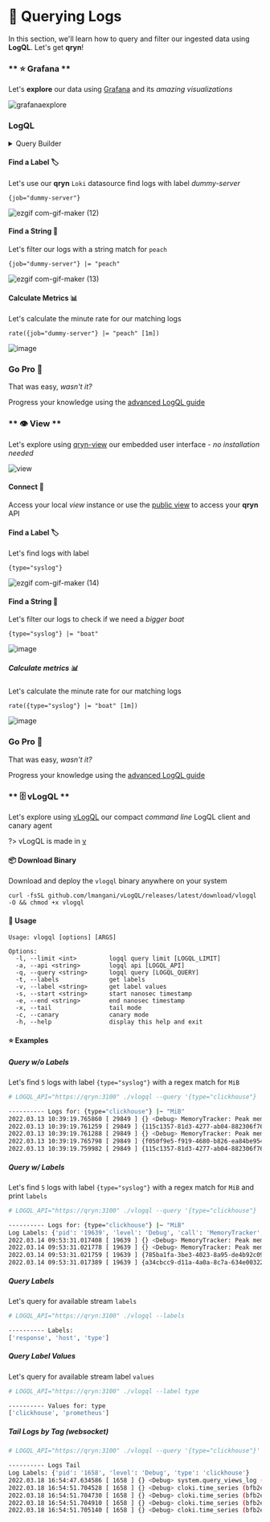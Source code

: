 # 🔎 Querying Logs

In this section, we'll learn how to query and filter our ingested data using **LogQL**. Let's get __qryn__!

<!-- tabs:start -->
### ** ⭐ Grafana **
<a id=grafana></a>

Let's **explore** our data using [Grafana](guide/datasources.md) and its _amazing visualizations_

![grafanaexplore](https://user-images.githubusercontent.com/1423657/184538094-13c11500-24ef-4468-9f33-dc9d564238e3.gif)

### LogQL <!-- {docsify-ignore-all} -->

<details>
  <summary>Query Builder</summary>
  <br>
  Use the Grafana query builder available in Grafana 9.x to browse qryn logs
  <img src="https://user-images.githubusercontent.com/1423657/187436185-821840aa-5bed-4611-bf30-035c700218d7.png">
  <br>
</details>

#### Find a Label 🏷️

Let's use our **qryn** `Loki` datasource find logs with label _dummy-server_
```
{job="dummy-server"}
```

![ezgif com-gif-maker (12)](https://user-images.githubusercontent.com/1423657/184545583-58610ae2-6a80-456b-8326-9c30a72e44ab.gif)

#### Find a String 🔎

Let's filter our logs with a string match for `peach`
```
{job="dummy-server"} |= "peach"
```


![ezgif com-gif-maker (13)](https://user-images.githubusercontent.com/1423657/184545713-3f6e90ba-3c6d-4dc4-b897-d10373feb695.gif)

#### Calculate Metrics 📊

Let's calculate the minute rate for our matching logs 
```
rate({job="dummy-server"} |= "peach" [1m])
```

![image](https://user-images.githubusercontent.com/1423657/184548882-37268c27-7a01-4787-8259-11327158c2d5.png)



### Go Pro 🥊

That was easy, _wasn't it?_

Progress your knowledge using the [advanced LogQL guide](guide/logql.md)

### ** 👁️ View **
<a id=view></a>

Let's explore using [qryn-view](view.md) our embedded user interface - _no installation needed_

![view](https://user-images.githubusercontent.com/1423657/166163594-c51cc598-50a2-4136-8792-91b45024c8d9.gif)

#### Connect 🔌
Access your local _view_ instance or use the [public view](https://view.cloki.org) to access your **qryn** API 

#### Find a Label 🏷️

Let's find logs with label 
```
{type="syslog"}
```

![ezgif com-gif-maker (14)](https://user-images.githubusercontent.com/1423657/184545892-d0649b5c-8e57-444c-a40f-417dfb2199ea.gif)

#### Find a String 🔎

Let's filter our logs to check if we need a _bigger boat_ 
```
{type="syslog"} |= "boat"
```

![image](https://user-images.githubusercontent.com/1423657/184545906-359e90bc-ba37-4490-ad02-d3717a4eebd1.png)

##### Calculate metrics 📊

Let's calculate the minute rate for our matching logs 
```
rate({type="syslog"} |= "boat" [1m])
```

![image](https://user-images.githubusercontent.com/1423657/166163222-9878936e-5114-4ece-883f-f721f5fba8ee.gif)

### Go Pro 🥊

That was easy, _wasn't it?_

Progress your knowledge using the [advanced LogQL guide](guide/logql.md)


### ** 🗄️ vLogQL **
<a id=cli></a>

Let's explore using [vLogQL](https://github.com/lmangani/vlogql) our compact _command line_ LogQL client and canary agent

?> vLogQL is made in [v](https://vlang.io)

#### 📦 Download Binary
Download and deploy the `vlogql` binary anywhere on your system
```
curl -fsSL github.com/lmangani/vLogQL/releases/latest/download/vlogql -O && chmod +x vlogql
```

#### 🔎 Usage
```
Usage: vlogql [options] [ARGS]

Options:
  -l, --limit <int>         logql query limit [LOGQL_LIMIT]
  -a, --api <string>        logql api [LOGQL_API]
  -q, --query <string>      logql query [LOGQL_QUERY]
  -t, --labels              get labels
  -v, --label <string>      get label values
  -s, --start <string>      start nanosec timestamp
  -e, --end <string>        end nanosec timestamp
  -x, --tail                tail mode
  -c, --canary              canary mode
  -h, --help                display this help and exit
```

#### ⭐ Examples 

##### Query w/o Labels

Let's find `5` logs with label `{type="syslog"}` with a regex match for `MiB`

```bash
# LOGQL_API="https://qryn:3100" ./vlogql --query '{type="clickhouse"} |~ "MiB"' --limit 5

---------- Logs for: {type="clickhouse"} |~ "MiB"
2022.03.13 10:39:19.765860 [ 29849 ] {} <Debug> MemoryTracker: Peak memory usage (for query): 8.11 MiB.
2022.03.13 10:39:19.761259 [ 29849 ] {115c1357-81d3-4277-ab04-882306f76e9d} <Debug> MemoryTracker: Peak memory usage (for query): 4.12 MiB.
2022.03.13 10:39:19.761288 [ 29849 ] {} <Debug> MemoryTracker: Peak memory usage (for query): 4.12 MiB.
2022.03.13 10:39:19.765798 [ 29849 ] {f050f9e5-f919-4680-b826-ea84be9542e0} <Debug> MemoryTracker: Peak memory usage (for query): 8.11 MiB.
2022.03.13 10:39:19.759982 [ 29849 ] {115c1357-81d3-4277-ab04-882306f76e9d} <Debug> DiskLocal: Reserving 1.00 MiB on disk `default`, having unreserved 2.63 TiB.
```

##### Query w/ Labels

Let's find `5` logs with label `{type="syslog"}` with a regex match for `MiB` and print `labels` 

```bash
# LOGQL_API="https://qryn:3100" ./vlogql --query '{type="clickhouse"} |~ "MiB"' --limit 4 --labels

---------- Logs for: {type="clickhouse"} |~ "MiB"
Log Labels: {'pid': '19639', 'level': 'Debug', 'call': 'MemoryTracker', 'type': 'clickhouse'}
2022.03.14 09:53:31.017408 [ 19639 ] {} <Debug> MemoryTracker: Peak memory usage (for query): 4.14 MiB.
2022.03.14 09:53:31.021778 [ 19639 ] {} <Debug> MemoryTracker: Peak memory usage (for query): 8.18 MiB.
2022.03.14 09:53:31.021759 [ 19639 ] {785ba1fa-3be3-4023-8a95-de4b92c096a4} <Debug> MemoryTracker: Peak memory usage (for query): 8.18 MiB.
2022.03.14 09:53:31.017389 [ 19639 ] {a34cbcc9-d11a-4a0a-8c7a-634e00322900} <Debug> MemoryTracker: Peak memory usage (for query): 4.14 MiB.
```
##### Query Labels

Let's query for available stream `labels`


```bash
# LOGQL_API="https://qryn:3100" ./vlogql --labels

---------- Labels:
['response', 'host', 'type']
```
##### Query Label Values

Let's query for available stream label `values`


```bash
# LOGQL_API="https://qryn:3100" ./vlogql --label type

---------- Values for: type
['clickhouse', 'prometheus']
```

##### Tail Logs by Tag _(websocket)_
```bash
# LOGQL_API="https://qryn:3100" ./vlogql --query '{type="clickhouse"}' --tail

---------- Logs Tail
Log Labels: {'pid': '1658', 'level': 'Debug', 'type': 'clickhouse'}
2022.03.18 16:54:47.634586 [ 1658 ] {} <Debug> system.query_views_log (2bbc858b-05df-49d1-abbc-858b05df69d1): Removing part from filesystem 202203_405891_405891_0
2022.03.18 16:54:51.704528 [ 1658 ] {} <Debug> cloki.time_series (bfb2e93e-f78d-4692-bfb2-e93ef78d8692): Removing part from filesystem 20220318_22425079_22559905_26963
2022.03.18 16:54:51.704730 [ 1658 ] {} <Debug> cloki.time_series (bfb2e93e-f78d-4692-bfb2-e93ef78d8692): Removing part from filesystem 20220318_22559906_22559906_0
2022.03.18 16:54:51.704910 [ 1658 ] {} <Debug> cloki.time_series (bfb2e93e-f78d-4692-bfb2-e93ef78d8692): Removing part from filesystem 20220318_22559907_22559907_0
2022.03.18 16:54:51.705140 [ 1658 ] {} <Debug> cloki.time_series (bfb2e93e-f78d-4692-bfb2-e93ef78d8692): Removing part from filesystem 20220318_22559908_22559908_0
```

<!-- tabs:end -->
